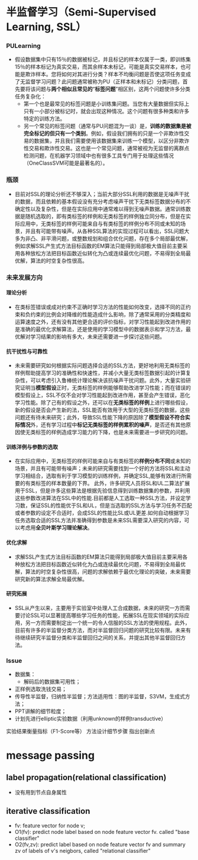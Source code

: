 # 半监督学习（Semi-Supervised Learning, SSL）
### PULearning
+ 假设数据集中只有15％的数据被标记，并且标记的样本仅属于一类，即训练集15％的样本标记为真实交易，而其余样本未标记，可能是真实交易样本，也可能是欺诈样本。您将如何对其进行分类？样本不均衡问题是否使这项任务变成了无监督学习问题？此问题通常被称为PU（正样本和未标记）分类问题，首先要将该问题与**两个相似且常见的**“**标签问题**”相区别，这两个问题使许多分类任务复杂化：
  - 第一个也是最常见的标签问题是小训练集问题。当您有大量数据但实际上只有一小部分被标记时，就会出现这种情况。这个问题有很多种类和许多特定的训练方法。
  - 另一个常见的标签问题（通常与PU问题混为一谈）是，**训练的数据集是被完全标记的但只有一个类别**。例如，假设我们拥有的只是一个非欺诈性交易的数据集，并且我们需要使用该数据集来训练一个模型，以区分非欺诈性交易和欺诈性交易。这也是一个常见问题，通常被视为无监督的离群点检测问题，在机器学习领域中也有很多工具专门用于处理这些情况（OneClassSVM可能是最著名的）。

### 瓶颈
+ 目前对SSL的理论分析还不够深入；当前大部分SSL利用的数据是无噪声干扰的数据，而且依赖的基本假设没有充分考虑噪声干扰下无类标签数据分布的不确定性以及复杂性，但是在实际应用中通常难以得到无噪声数据。通常训练数据是随机选取的，即有类标签的样例和无类标签的样例独立同分布，但是在实际应用中，无类标签的样例可能来自与有类标签的样例分布不同或未知的场景，并且有可能带有噪声。从各种SSL算法的实现过程可以看出，SSL问题大多为非凸、非平滑问题，或整数规划和组合优化问题，存在多个局部最优解，例如求解SSL产生式方法目标函数的EM算法只能得到局部极大值目前主要采用各种放松方法把目标函数近似转化为凸或连续最优化问题，不易得到全局最优解，算法的时空复杂性很高。
### 未来发展方向
#### 理论分析
+ 在类标签错误或成对约束不正确时学习方法的性能如何改变，选择不同的正约束和负约束的比例会对降维的性能造成什么影响，除了通常采用的分类精度和运算速度之外，还有没有其他更合适的评价指标，对学习性能起到改进作用的是准确的最优化求解算法，还是使用的学习模型中的数据表示和学习方法，最优解对学习结果的影响有多大，未来还需要进一步探讨这些问题。
#### 抗干扰性与可靠性
+ 未来需要研究如何根据实际问题选择合适的SSL方法，更好地利用无类标签的样例帮助提高学习的准确性和快速性，并减小大量无类标签数据引起的计算复杂性，可以考虑引入鲁棒统计理论解决该抗噪声干扰问题。此外，大量实验研究证明当**模型假设**正时，无类标签的样例能够帮助改进学习性能；而在错误的模型假设上，SSL不仅不会对学习性能起到改进作用，甚至会产生错误，恶化学习性能。除了己有的假设之外，还可以在**无类标签的样例**上进行哪些假设，新的假设是否会产生新的法，SSL能否有效用于大型的无类标签的数据，这些问题还有待未来研究；此外，导致SSL性能下降的原因除了**模型假设不符合实际情况**外，还有学习过程中**标记无类标签的样例累积的噪声**，是否还有其他原因使无类标签的样例造成学习能力的下降，也是未来需要进一步研究的问题。
#### 训练洋例与参数的选取
+ 在实际应用中，无类标签的样例可能来自与有类标签的**样例分布不同**或未知的场景，并且有可能带有噪声；未来的研究需要找到一个好的方法将SSL和主动学习相结合，选取有利于学习模型的训练样例，并确定SSL,能够有效进行所需要的有类标签的样本数量的下界。  此外，许多研究人员将SL和UL二算法扩展用于SSL，但是许多这些算法是根据先验信息得到训练数据集的参数，并利用这些参数改进算法在SSL中的性能.目前都是人工选取一种SSL方法，并设定学习数，保证SSL的性能优于SL和UL，但是当选取的SSL方法与学习任务不匹配或者参数的设定不合适时，会成SSL的性能比SL或UL更差.如何自动根据学习任务选取合适的SSL方法并准确得到参数是未来SSL需要深入研究的内容，可以考虑用**全贝叶斯学习理论解决**。
#### 优化求解
+ 求解SSL产生式方法目标函数的EM算法只能得到局部极大值目前主要采用各种放松方法把目标函数近似转化为凸或连续最优化问题，不易得到全局最优解，算法的时空复杂性很高，问题的求解依赖于最优化理论的突破，未来需要研究新的算法求解全局最优解。
#### 研究拓展
+ SSL从产生以来，主要用于实验室中处理人工合成数据，未来的研究一方而需要讨论SSL可以显著提高哪些学习任务的性能，拓展SSL在现实领域的实际应用，另一方而需要制定出一个统一的令人信服的SSL方法的使用规程。此外，目前有许多的半监督分类方法，而对半监督回归问题的研究比较有限。未来有待继续研究半监督分类和半监督回归之间的关系，并提出其他半监督回归方法。




### Issue
+ 数据集：
  - 解码后的数据集可用性；
+ 正样例选取洗钱交易；
+ 传导性半监督，归纳性半监督；方法适用性：图的半监督，S3VM，生成式方法；
+ PPT讲解的细节粒度；
+ 计划先进行elliptic实验数据（利用unknown的样例transductive）



实验结果衡量指标（F1-Score等）
方法设计细节步骤
指出创新点

# message passing
## label propagation(relational classification)
+ 没有用到节点自身属性
## iterative classification
+ fv: feature vector for node v;
+ O1(fv): predict node label based on node feature vector fv. called "base classifier"
+ O2(fv,zv): predict label based on node feature vector fv and summary zv of labels of v's neigbors, called "relational classifier"
